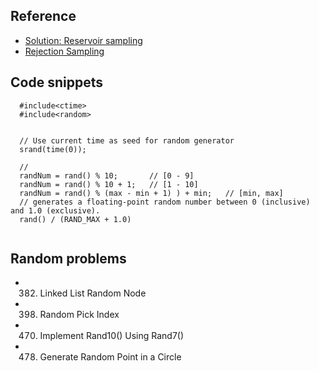 ## Reference
- [Solution: Reservoir sampling](https://en.wikipedia.org/wiki/Reservoir_sampling)
- [Rejection Sampling]()
## Code snippets
```
  #include<ctime> 
  #include<random> 


  // Use current time as seed for random generator 
  srand(time(0));

  // 
  randNum = rand() % 10;       // [0 - 9]
  randNum = rand() % 10 + 1;   // [1 - 10]
  randNum = rand() % (max - min + 1) ) + min;   // [min, max]
  // generates a floating-point random number between 0 (inclusive) and 1.0 (exclusive).
  rand() / (RAND_MAX + 1.0) 
  
```

## Random problems
- 382. Linked List Random Node
- 398. Random Pick Index
- 470. Implement Rand10() Using Rand7()
- 478. Generate Random Point in a Circle